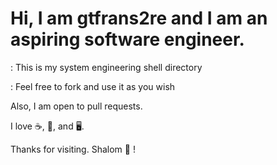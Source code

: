 # Hi, I am gtfrans2re and I am an aspiring software engineer. 

: This is my system engineering shell directory

: Feel free to fork and use it as you wish

Also, I am open to pull requests. 

I love :coffee:, :pizza:, and :desktop_computer:. 

Thanks for visiting. Shalom :wave: ! 
